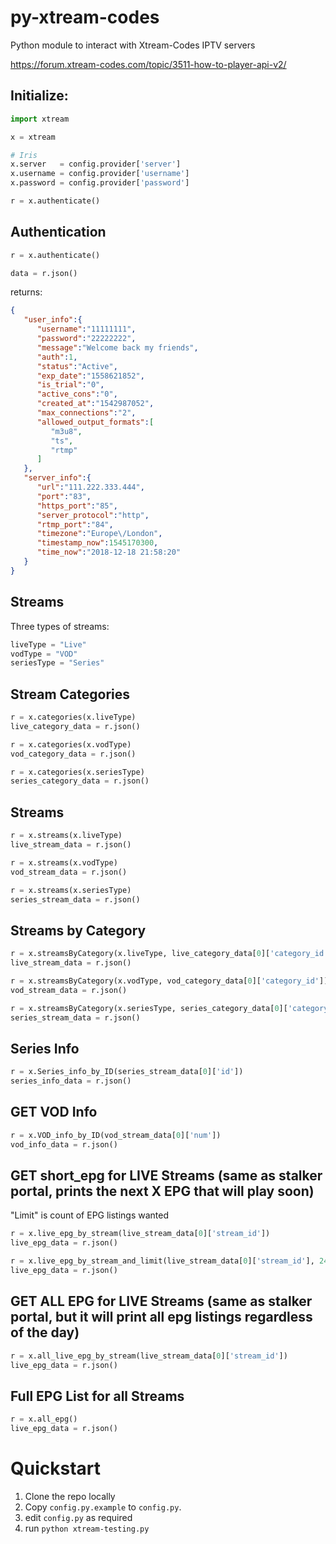 # py-xtream-codes
Python module to interact with Xtream-Codes IPTV servers

https://forum.xtream-codes.com/topic/3511-how-to-player-api-v2/

## Initialize:

```python
import xtream

x = xtream

# Iris
x.server   = config.provider['server']
x.username = config.provider['username']
x.password = config.provider['password']

r = x.authenticate()
```

## Authentication

```python
r = x.authenticate()

data = r.json() 
```
returns:
```json
{  
   "user_info":{  
      "username":"11111111",
      "password":"22222222",
      "message":"Welcome back my friends",
      "auth":1,
      "status":"Active",
      "exp_date":"1558621852",
      "is_trial":"0",
      "active_cons":"0",
      "created_at":"1542987052",
      "max_connections":"2",
      "allowed_output_formats":[  
         "m3u8",
         "ts",
         "rtmp"
      ]
   },
   "server_info":{  
      "url":"111.222.333.444",
      "port":"83",
      "https_port":"85",
      "server_protocol":"http",
      "rtmp_port":"84",
      "timezone":"Europe\/London",
      "timestamp_now":1545170300,
      "time_now":"2018-12-18 21:58:20"
   }
}
```
## Streams

Three types of streams:
```python
liveType = "Live"
vodType = "VOD"
seriesType = "Series"
```

## Stream Categories

```python
r = x.categories(x.liveType)
live_category_data = r.json()

r = x.categories(x.vodType)
vod_category_data = r.json() 

r = x.categories(x.seriesType)
series_category_data = r.json() 
```

## Streams
```python
r = x.streams(x.liveType)
live_stream_data = r.json()

r = x.streams(x.vodType)
vod_stream_data = r.json()

r = x.streams(x.seriesType)
series_stream_data = r.json()
```

## Streams by Category
```python
r = x.streamsByCategory(x.liveType, live_category_data[0]['category_id'])
live_stream_data = r.json()

r = x.streamsByCategory(x.vodType, vod_category_data[0]['category_id'])
vod_stream_data = r.json()

r = x.streamsByCategory(x.seriesType, series_category_data[0]['category_id'])
series_stream_data = r.json()
```

## Series Info
```python
r = x.Series_info_by_ID(series_stream_data[0]['id'])
series_info_data = r.json()
```

## GET VOD Info
```python
r = x.VOD_info_by_ID(vod_stream_data[0]['num'])
vod_info_data = r.json()
```

## GET short_epg for LIVE Streams (same as stalker portal, prints the next X EPG that will play soon)
"Limit" is count of EPG listings wanted
```python
r = x.live_epg_by_stream(live_stream_data[0]['stream_id'])
live_epg_data = r.json()

r = x.live_epg_by_stream_and_limit(live_stream_data[0]['stream_id'], 24)
live_epg_data = r.json()
```

##  GET ALL EPG for LIVE Streams (same as stalker portal, but it will print all epg listings regardless of the day)
```python
r = x.all_live_epg_by_stream(live_stream_data[0]['stream_id'])
live_epg_data = r.json()
```

## Full EPG List for all Streams
```python
r = x.all_epg()
live_epg_data = r.json()
```

# Quickstart

1. Clone the repo locally
1. Copy `config.py.example` to `config.py`.
1. edit `config.py` as required
1. run `python xtream-testing.py`
